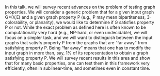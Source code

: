 In this talk, we will survey recent advances on the problem of testing graph properties. We will consider a generic problem that for a given input graph G=(V,E) and a given graph property P (e.g., P may mean bipartiteness, 3-colorability, or planarity), we would like to determine if G satisfies property P or not. While the exact problem as defined here is often known to be computationally very hard (e.g., NP-hard, or even undecidable), we will focus on a simpler task, and we will want to distinguish between the input graphs that satisfy property P from the graphs that are “far away” from satisfying property P. Being “far away” means that one has to modify the input graph in more than, say, 1% of its representation to obtain a graph satisfying property P. We will survey recent results in this area and show that for many basic properties, one can test them in this framework very efficiently, often in sublinear-time, and sometimes even in constant time.
